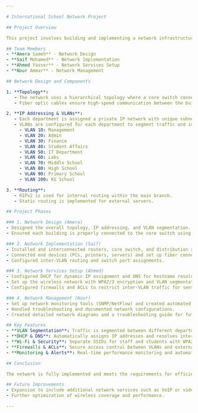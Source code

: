 ```yaml
---

# International School Network Project

## Project Overview

This project involves building and implementing a network infrastructure for an international school with two branches located 20 miles apart. The network supports staff and students across four buildings (A, B, C, and D) at the main branch, as well as the primary and KG sections at the smaller branch. The network design ensures effective communication, security, and management through VLAN segmentation, dynamic IP assignment, inter-VLAN routing, and other critical network services.

## Team Members
- **Amera Sameh** - Network Design
- **Saif Mohamed** - Network Implementation
- **Ahmed Yasser** - Network Services Setup
- **Nour Ammar** - Network Management

## Network Design and Components

1. **Topology**: 
   - The network uses a hierarchical topology where a core switch connects to distribution switches in each building. 
   - Fiber optic cables ensure high-speed communication between the buildings.

2. **IP Addressing & VLANs**:
   - Each department is assigned a private IP network with unique subnets.
   - VLANs are configured for each department to segment traffic and improve security.
     - VLAN 10: Management
     - VLAN 20: Admin
     - VLAN 30: Finance
     - VLAN 40: Student Affairs
     - VLAN 50: IT Department
     - VLAN 60: Labs
     - VLAN 70: Middle School
     - VLAN 80: High School
     - VLAN 90: Primary School
     - VLAN 100: KG School

3. **Routing**:
   - RIPv2 is used for internal routing within the main branch.
   - Static routing is implemented for external servers.

## Project Phases

### 1. Network Design (Amera)
- Designed the overall topology, IP addressing, and VLAN segmentation.
- Ensured each building is properly connected to the core switch using fiber optics.

### 2. Network Implementation (Saif)
- Installed and interconnected routers, core switch, and distribution switches.
- Connected end devices (PCs, printers, servers) and set up fiber connections.
- Configured inter-VLAN routing and switch port assignments.

### 3. Network Services Setup (Ahmed)
- Configured DHCP for dynamic IP assignment and DNS for hostname resolution.
- Set up the wireless network with WPA2/3 encryption and VLAN segmentation.
- Configured firewalls and ACLs to restrict inter-VLAN traffic for sensitive areas.

### 4. Network Management (Nour)
- Set up network monitoring tools (SNMP/NetFlow) and created automated alerts.
- Handled troubleshooting and documented network configurations.
- Created detailed network diagrams and a troubleshooting guide for future issues.

## Key Features
- **VLAN Segmentation**: Traffic is segmented between different departments for improved security and management.
- **DHCP & DNS**: Automatically assigns IP addresses and resolves internal hostnames.
- **Wi-Fi & Security**: Separate SSIDs for staff and students with WPA2/3 encryption.
- **Firewalls & ACLs**: Secure access control between VLANs and external networks.
- **Monitoring & Alerts**: Real-time performance monitoring and automated alerts for critical issues.

## Conclusion

The network is fully implemented and meets the requirements for efficient, secure, and reliable communication across both school branches. This project showcases our team's collaboration and expertise in designing, implementing, and managing a large-scale network.

## Future Improvements
- Expansion to include additional network services such as VoIP or video conferencing.
- Further optimization of wireless coverage and performance.

---
```

